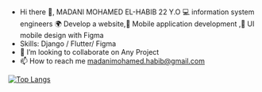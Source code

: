 - Hi there 👋, MADANI MOHAMED EL-HABIB 22 Y.O
  💻 information system engineers
  🌍 Develop a website,📱 Mobile application development ,📱 UI mobile design with Figma
- Skills: Django / Flutter/ Figma
- 💞️ I’m looking to collaborate on Any Project
- 📫 How to reach me madanimohamed.habib@gmail.com



[![Top Langs](https://github-readme-stats.vercel.app/api/top-langs/?username=madanimohadhabib)](https://github.com/madanimohadhabib/github-readme-stats)
